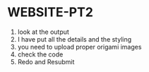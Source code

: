 # WEBSITE-PT2

1. look at the output
2. I have put all the details and the styling
3. you need to upload proper origami images
4. check the code 
5. Redo and Resubmit
